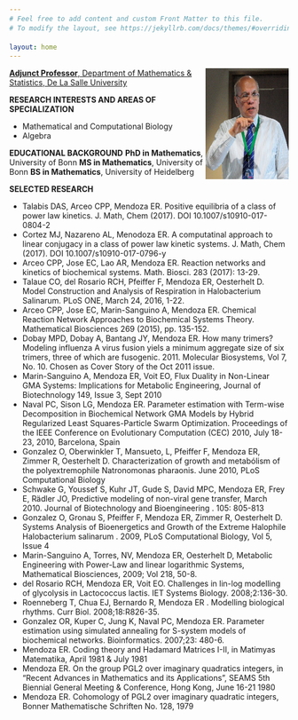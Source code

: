 ```yaml
---
# Feel free to add content and custom Front Matter to this file.
# To modify the layout, see https://jekyllrb.com/docs/themes/#overriding-theme-defaults

layout: home
---
```

<img src='./assets/mendoza.jpg' width='150' height='200' align='right' /> 

[**Adjunct Professor**, Department of Mathematics & Statistics, De La Salle University](https://www.dlsu.edu.ph/colleges/cos/departments/mathematics/adjunct-professor/)

**RESEARCH INTERESTS AND AREAS OF SPECIALIZATION**
- Mathematical and Computational Biology
- Algebra

**EDUCATIONAL BACKGROUND**
**PhD in Mathematics**, University of Bonn
**MS in Mathematics**, University of Bonn
**BS in Mathematics**, University of Heidelberg

**SELECTED RESEARCH**

- Talabis DAS, Arceo CPP, Mendoza ER. Positive equilibria of a class of power law kinetics. J. Math, Chem (2017). DOI 10.1007/s10910-017-0804-2
- Cortez MJ, Nazareno AL, Menodoza ER. A computatinal approach to linear conjugacy in a class of power law kinetic systems. J. Math, Chem (2017). DOI 10.1007/s10910-017-0796-y
- Arceo CPP, Jose EC, Lao AR, Mendoza ER. Reaction networks and kinetics of biochemical systems. Math. Biosci. 283 (2017): 13-29.
- Talaue CO, del Rosario RCH, Pfeiffer F, Mendoza ER, Oesterhelt D. Model Construction and Analysis of Respiration in Halobacterium Salinarum. PLoS ONE, March 24, 2016, 1-22.
- Arceo CPP, Jose EC, Marin-Sanguino A, Mendoza ER. Chemical Reaction Network Approaches to Biochemical Systems Theory. Mathematical Biosciences 269 (2015), pp. 135-152.
- Dobay MPD, Dobay A,  Bantang JY, Mendoza ER.  How many trimers? Modeling influenza A virus fusion yiels a minimum aggregate size of six trimers, three of which are fusogenic.  2011. Molecular Biosystems, Vol 7, No. 10. Chosen as Cover Story of the Oct 2011  issue.
- Marin-Sanguino A, Mendoza ER, Voit EO, Flux Duality in Non-Linear GMA Systems: Implications for Metabolic Engineering, Journal of Biotechnology 149, Issue 3, Sept 2010
- Naval PC, Sison LG, Mendoza ER. Parameter estimation with Term-wise Decomposition in Biochemical Network GMA Models by Hybrid Regularized Least Squares-Particle Swarm Optimization. Proceedings of the IEEE Conference on Evolutionary Computation (CEC) 2010, July 18-23, 2010, Barcelona, Spain
- Gonzalez O, Oberwinkler T, Mansueto, L, Pfeiffer F, Mendoza ER, Zimmer R, Oesterhelt D. Characterization of growth and metabólism of the polyextremophile Natronomonas pharaonis. June 2010, PLoS Computational Biology
- Schwake G, Youssef S, Kuhr JT, Gude S, David MPC, Mendoza ER, Frey E, Rädler JO, Predictive modeling of non-viral gene transfer,  March 2010. Journal of Biotechnology and Bioengineering . 105: 805-813
- Gonzalez O, Gronau S, Pfeiffer F, Mendoza ER, Zimmer R, Oesterhelt D. Systems Analysis of Bioenergetics and Growth of the Extreme Halophile Halobacterium salinarum . 2009, PLoS Computational Biology, Vol 5, Issue 4
- Marin-Sanguino A, Torres, NV, Mendoza ER, Oesterhelt D, Metabolic Engineering with Power-Law and linear logarithmic Systems, Mathematical Biosciences, 2009; Vol 218, 50-8.
- del Rosario RCH, Mendoza ER, Voit EO. Challenges in lin-log modelling of glycolysis in Lactococcus lactis. IET Systems Biology. 2008;2:136-30.
- Roenneberg T, Chua EJ, Bernardo R, Mendoza ER . Modelling biological rhythms. Curr Biol. 2008;18:R826-35.
- Gonzalez OR, Kuper C, Jung K, Naval PC, Mendoza ER. Parameter estimation using simulated annealing for S-system models of biochemical networks. Bioinformatics. 2007;23: 480-6.
- Mendoza ER. Coding theory and Hadamard Matrices I-II, in Matimyas Matematika, April 1981 & July 1981
- Mendoza ER. On the group PGL2 over imaginary quadratics integers, in “Recent Advances in Mathematics and its   Applications”, SEAMS 5th Biennial General Meeting & Conference, Hong Kong, June 16-21 1980
- Mendoza ER. Cohomology of PGL2 over imaginary quadratic integers, Bonner Mathematische Schriften No. 128, 1979
